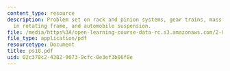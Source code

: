 ```yaml
---
content_type: resource
description: Problem set on rack and pinion systems, gear trains, mass-spring-dashpot
  in rotating frame, and automobile suspension.
file: /media/https%3A/open-learning-course-data-rc.s3.amazonaws.com/2-003j-dynamics-and-control-i-fall-2007/02c378c2438290739cfc0e3ef3b86f8e_ps10.pdf
file_type: application/pdf
resourcetype: Document
title: ps10.pdf
uid: 02c378c2-4382-9073-9cfc-0e3ef3b86f8e
---
```

